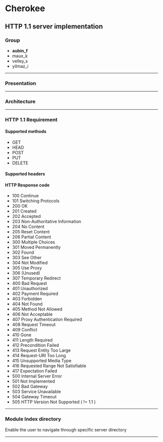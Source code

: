 # Cherokee

## HTTP 1.1 server implementation



### Group
- **aubin_f**
- maux_k
- velley_s
- yilmaz_i

***

### Presentation

***

### Architecture

***

### HTTP 1.1 Requirement

#### Supported methods
* GET
* HEAD
* POST
* PUT
* DELETE
#### Supported headers

#### HTTP Response code
- 100 Continue
- 101 Switching Protocols
- 200 OK
- 201 Created
- 202 Accepted
- 203 Non-Authoritative Information
- 204 No Content
- 205 Reset Content
- 206 Partial Content
- 300 Multiple Choices
- 301 Moved Permanently
- 302 Found
- 303 See Other
- 304 Not Modified
- 305 Use Proxy
- 306 (Unused)
- 307 Temporary Redirect
- 400 Bad Request
- 401 Unauthorized
- 402 Payment Required
- 403 Forbidden
- 404 Not Found
- 405 Method Not Allowed
- 406 Not Acceptable
- 407 Proxy Authentication Required
- 408 Request Timeout
- 409 Conflict
- 410 Gone
- 411 Length Required
- 412 Precondition Failed
- 413 Request Entity Too Large
- 414 Request-URI Too Long
- 415 Unsupported Media Type
- 416 Requested Range Not Satisfiable
- 417 Expectation Failed
- 500 Internal Server Error
- 501 Not Implemented
- 502 Bad Gateway
- 503 Service Unavailable
- 504 Gateway Timeout
- 505 HTTP Version Not Supported ( != 1.1 )

***

### Module Index directory
Enable the user to navigate through specific server directory
***